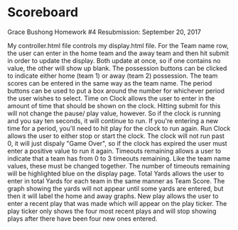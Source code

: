 # Scoreboard
Grace Bushong
Homework #4
Resubmission: September 20, 2017

My controller.html file controls my display.html file.
For the Team name row, the user can enter in the home team and the away team and then hit submit in order to update the display. Both update at once, so if one contains no value, the other will show up blank.
The possession buttons can be clicked to indicate either home (team 1) or away (team 2) possession.
The team scores can be entered in the same way as the team name.
The period buttons can be used to put a box around the number for whichever period the user wishes to select.
Time on Clock allows the user to enter in the amount of time that should be shown on the clock. Hitting submit for this will not change the pause/ play value, however. So if the clock is running and you say ten seconds, it will continue to run. If you're entering a new time for a period, you'll need to hit play for the clock to run again.
Run Clock allows the user to either stop or start the clock. The clock will not run past 0, it will just dispaly "Game Over", so if the clock has expired the user must enter a positive value to run it again.
Timeouts remaining allows a user to indicate that a team has from 0 to 3 timeouts remaining. Like the team name values, these must be changed together. The number of timeouts remaining will be highlighted blue on the display page.
Total Yards allows the user to enter in total Yards for each team in the same manner as Team Score. The graph showing the yards will not appear until some yards are entered, but then it will label the home and away graphs.
New play allows the user to enter a recent play that was made which will appear on the play ticker. The play ticker only shows the four most recent plays and will stop showing plays after there have been four new ones entered.
